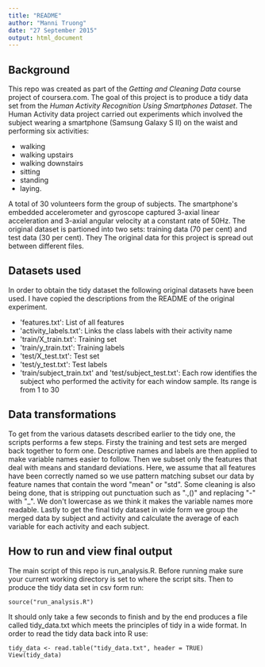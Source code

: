 ```yaml
---
title: "README"
author: "Manni Truong"
date: "27 September 2015"
output: html_document
---
```


## Background
This repo was created as part of the *Getting and Cleaning Data* course project of coursera.com. The goal of this project is to produce a tidy data set from the *Human Activity Recognition Using Smartphones Dataset*. The Human Activity data project carried out experiments which involved the subject wearing a smartphone (Samsung Galaxy S II) on the waist and performing six activities:

* walking
* walking upstairs
* walking downstairs
* sitting
* standing
* laying.

A total of 30 volunteers form the group of subjects. The smartphone's embedded accelerometer and gyroscope captured 3-axial linear acceleration and 3-axial angular velocity at a constant rate of 50Hz. The original dataset is partioned into two sets: training data (70 per cent) and test data (30 per cent). They  The original data for this project is spread out between different files.

## Datasets used 
In order to obtain the tidy dataset the following original datasets have been used. I have copied the descriptions from the README of the original experiment. 

* 'features.txt': List of all features
* 'activity_labels.txt': Links the class labels with their activity name
* 'train/X_train.txt': Training set
* 'train/y_train.txt': Training labels
* 'test/X_test.txt': Test set
* 'test/y_test.txt': Test labels
* 'train/subject_train.txt' and 'test/subject_test.txt': Each row identifies the subject who performed the activity for each window sample. Its range is from 1 to 30

## Data transformations
To get from the various datasets described earlier to the tidy one, the scripts performs a few steps. Firsty the training and test sets are merged back together to form one. Descriptive names and labels are then applied to make variable names easier to follow. Then we subset only the features that deal with means and standard deviations. Here, we assume that all features have been correctly named so we use pattern matching subset our data by feature names that contain the word "mean" or "std". Some cleaning is also being done, that is stripping out punctuation such as ".,()" and replacing "-" with "_". We don't lowercase as we think it makes the variable names more readable. Lastly to get the final tidy dataset in wide form we group the merged data by subject and activity and calculate the average of each variable for each activity and each subject.

## How to run and view final output
The main script of this repo is run_analysis.R. Before running make sure your current working directory is set to where the script sits. Then to produce the tidy data set in csv form run:

```{r}
source("run_analysis.R")
```

It should only take a few seconds to finish and by the end produces a file called tidy_data.txt which meets the principles of tidy in a wide format.
In order to read the tidy data back into R use:

```{r}
tidy_data <- read.table("tidy_data.txt", header = TRUE)
View(tidy_data)
```
